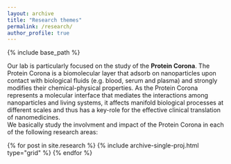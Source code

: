 ```yaml
---
layout: archive
title: "Research themes"
permalink: /research/
author_profile: true
---
```

{% include base_path %}

<p align= "justify">
  
Our lab is particularly focused on the study of the **Protein Corona**. The Protein Corona is a biomolecular layer that adsorb on nanoparticles upon contact with biological fluids (e.g. blood, serum and plasma) and strongly modifies their chemical-physical properties. As the Protein Corona represents a molecular interface that mediates the interactions among nanoparticles and living systems, it affects manifold biological processes at different scales and thus has a key-role for the effective clinical translation of nanomedicines. <br>
We basically study the involvment and impact of the Protein Corona in each of the following research areas:<br>
  
<div class="grid">
  <div class="wrapper">
    {% for post in site.research %}
      {% include archive-single-proj.html type="grid" %}
    {% endfor %}
  </div>
</div>
